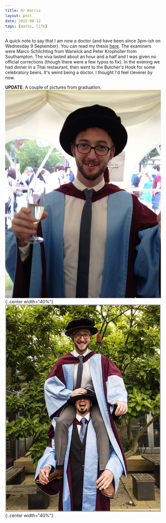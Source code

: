 ```yaml
---
title: Dr Harris
layout: post
date: 2015-09-12
tags: [maths, life]
---
```


A quick note to say that I am now a doctor (and have been since 3pm-ish on
Wednesday 9 September). You can read my thesis
[here](/maths/thesis.pdf). The examiners were Marco Schlichting
from Warwick and Peter Kropholler from Southampton. The viva lasted about an
hour and a half and I was given no official corrections (though there were a
few typos to fix). In the evening we had dinner in a Thai restaurant, then went
to the Butcher's Hook for some celebratory beers. It's weird being a doctor.
I thought I'd feel cleverer by now.  

**UPDATE**: A couple of pictures from graduation.
![](/assets/img/posts/2015-09-12/grad1.jpg){:.center width="40%"} ![](/assets/img/posts/2015-09-12/grad2.jpg){:.center width="40%"}
